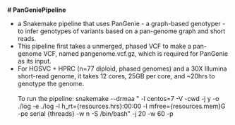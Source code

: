 <br><b># PanGeniePipeline</b></br> 
- a Snakemake pipeline that uses PanGenie - a graph-based genotyper - to infer genotypes of variants based on a pan-genome graph and short reads. 
- This pipeline first takes a unmerged, phased VCF to make a pan-genome VCF, named pangenome.vcf.gz, which is required for PanGenie as its input.
- For HGSVC + HPRC (n=77 diploid, phased genomes) and a 30X Illumina short-read genome, it takes 12 cores, 25GB per core, and ~20hrs to genotype the genome.
<br></br>
To run the pipeline:
  snakemake --drmaa " -l centos=7 -V -cwd -j y -o ./log -e ./log -l h_rt={resources.hrs}:00:00 -l mfree={resources.mem}G -pe serial {threads} -w n -S /bin/bash" -j 20 -w 60 -p
